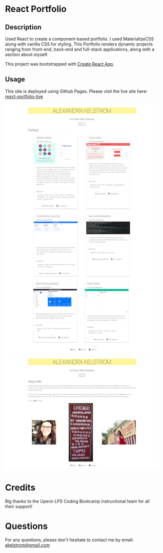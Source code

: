 # React Portfolio

## Description
Used React to create a component-based portfolio. I used MaterializeCSS along with vanilla CSS for styling. This Portfolio renders dynamic projects ranging from front-end, back-end and full-stack applications, along with a section about myself. 

This project was bootstrapped with [Create React App](https://github.com/facebook/create-react-app).

## Usage

This site is deployed using Github Pages. Please visit the live site here: [react-portfolio-live](https://akelstrom.github.io/react-portfolio/)

![screenshot](public/assets/images/react-port-ss.png)
![screenshot2](public/assets/images/react-port-ss2.png)

# Credits
Big thanks to the Upenn LPS Coding Bootcamp instructional team for all their support!

# Questions
For any questions, please don't hesitate to contact me by email: [akelstrom@gmail.com](mailto:akelstrom@gmail.com)
